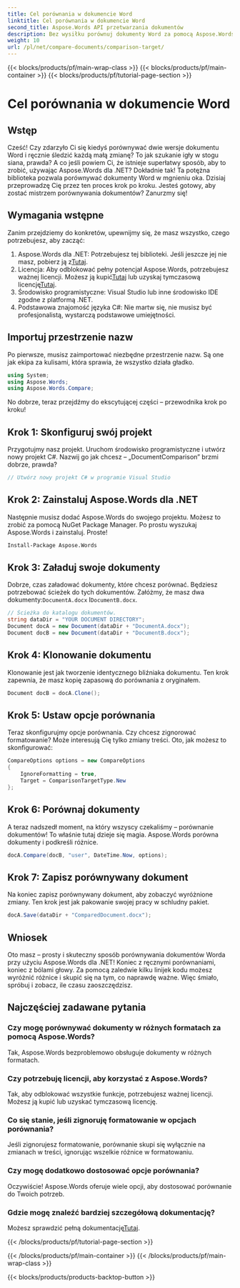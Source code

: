 ```yaml
---
title: Cel porównania w dokumencie Word
linktitle: Cel porównania w dokumencie Word
second_title: Aspose.Words API przetwarzania dokumentów
description: Bez wysiłku porównuj dokumenty Word za pomocą Aspose.Words dla .NET dzięki temu szczegółowemu przewodnikowi krok po kroku. Oszczędź czas i zwiększ dokładność porównywania dokumentów.
weight: 10
url: /pl/net/compare-documents/comparison-target/
---
```


{{< blocks/products/pf/main-wrap-class >}}
{{< blocks/products/pf/main-container >}}
{{< blocks/products/pf/tutorial-page-section >}}

# Cel porównania w dokumencie Word

## Wstęp

Cześć! Czy zdarzyło Ci się kiedyś porównywać dwie wersje dokumentu Word i ręcznie śledzić każdą małą zmianę? To jak szukanie igły w stogu siana, prawda? A co jeśli powiem Ci, że istnieje superłatwy sposób, aby to zrobić, używając Aspose.Words dla .NET? Dokładnie tak! Ta potężna biblioteka pozwala porównywać dokumenty Word w mgnieniu oka. Dzisiaj przeprowadzę Cię przez ten proces krok po kroku. Jesteś gotowy, aby zostać mistrzem porównywania dokumentów? Zanurzmy się!

## Wymagania wstępne

Zanim przejdziemy do konkretów, upewnijmy się, że masz wszystko, czego potrzebujesz, aby zacząć:

1.  Aspose.Words dla .NET: Potrzebujesz tej biblioteki. Jeśli jeszcze jej nie masz, pobierz ją z[Tutaj](https://releases.aspose.com/words/net/).
2.  Licencja: Aby odblokować pełny potencjał Aspose.Words, potrzebujesz ważnej licencji. Możesz ją kupić[Tutaj](https://purchase.aspose.com/buy) lub uzyskaj tymczasową licencję[Tutaj](https://purchase.aspose.com/temporary-license/).
3. Środowisko programistyczne: Visual Studio lub inne środowisko IDE zgodne z platformą .NET.
4. Podstawowa znajomość języka C#: Nie martw się, nie musisz być profesjonalistą, wystarczą podstawowe umiejętności.

## Importuj przestrzenie nazw

Po pierwsze, musisz zaimportować niezbędne przestrzenie nazw. Są one jak ekipa za kulisami, która sprawia, że wszystko działa gładko.

```csharp
using System;
using Aspose.Words;
using Aspose.Words.Compare;
```

No dobrze, teraz przejdźmy do ekscytującej części – przewodnika krok po kroku!

## Krok 1: Skonfiguruj swój projekt

Przygotujmy nasz projekt. Uruchom środowisko programistyczne i utwórz nowy projekt C#. Nazwij go jak chcesz – „DocumentComparison” brzmi dobrze, prawda?

```csharp
// Utwórz nowy projekt C# w programie Visual Studio
```

## Krok 2: Zainstaluj Aspose.Words dla .NET

Następnie musisz dodać Aspose.Words do swojego projektu. Możesz to zrobić za pomocą NuGet Package Manager. Po prostu wyszukaj Aspose.Words i zainstaluj. Proste!

```bash
Install-Package Aspose.Words
```

## Krok 3: Załaduj swoje dokumenty

Dobrze, czas załadować dokumenty, które chcesz porównać. Będziesz potrzebować ścieżek do tych dokumentów. Załóżmy, że masz dwa dokumenty:`DocumentA.docx` I`DocumentB.docx`.

```csharp
// Ścieżka do katalogu dokumentów.
string dataDir = "YOUR DOCUMENT DIRECTORY";
Document docA = new Document(dataDir + "DocumentA.docx");
Document docB = new Document(dataDir + "DocumentB.docx");
```

## Krok 4: Klonowanie dokumentu

Klonowanie jest jak tworzenie identycznego bliźniaka dokumentu. Ten krok zapewnia, że masz kopię zapasową do porównania z oryginałem.

```csharp
Document docB = docA.Clone();
```

## Krok 5: Ustaw opcje porównania

Teraz skonfigurujmy opcje porównania. Czy chcesz zignorować formatowanie? Może interesują Cię tylko zmiany treści. Oto, jak możesz to skonfigurować:

```csharp
CompareOptions options = new CompareOptions
{
    IgnoreFormatting = true,
    Target = ComparisonTargetType.New
};
```

## Krok 6: Porównaj dokumenty

A teraz nadszedł moment, na który wszyscy czekaliśmy – porównanie dokumentów! To właśnie tutaj dzieje się magia. Aspose.Words porówna dokumenty i podkreśli różnice.

```csharp
docA.Compare(docB, "user", DateTime.Now, options);
```

## Krok 7: Zapisz porównywany dokument

Na koniec zapisz porównywany dokument, aby zobaczyć wyróżnione zmiany. Ten krok jest jak pakowanie swojej pracy w schludny pakiet.

```csharp
docA.Save(dataDir + "ComparedDocument.docx");
```

## Wniosek

Oto masz – prosty i skuteczny sposób porównywania dokumentów Worda przy użyciu Aspose.Words dla .NET! Koniec z ręcznymi porównaniami, koniec z bólami głowy. Za pomocą zaledwie kilku linijek kodu możesz wyróżnić różnice i skupić się na tym, co naprawdę ważne. Więc śmiało, spróbuj i zobacz, ile czasu zaoszczędzisz.

## Najczęściej zadawane pytania

### Czy mogę porównywać dokumenty w różnych formatach za pomocą Aspose.Words?

Tak, Aspose.Words bezproblemowo obsługuje dokumenty w różnych formatach.

### Czy potrzebuję licencji, aby korzystać z Aspose.Words?

Tak, aby odblokować wszystkie funkcje, potrzebujesz ważnej licencji. Możesz ją kupić lub uzyskać tymczasową licencję.

### Co się stanie, jeśli zignoruję formatowanie w opcjach porównania?

Jeśli zignorujesz formatowanie, porównanie skupi się wyłącznie na zmianach w treści, ignorując wszelkie różnice w formatowaniu.

### Czy mogę dodatkowo dostosować opcje porównania?

Oczywiście! Aspose.Words oferuje wiele opcji, aby dostosować porównanie do Twoich potrzeb.

### Gdzie mogę znaleźć bardziej szczegółową dokumentację?

 Możesz sprawdzić pełną dokumentację[Tutaj](https://reference.aspose.com/words/net/).

{{< /blocks/products/pf/tutorial-page-section >}}

{{< /blocks/products/pf/main-container >}}
{{< /blocks/products/pf/main-wrap-class >}}

{{< blocks/products/products-backtop-button >}}
